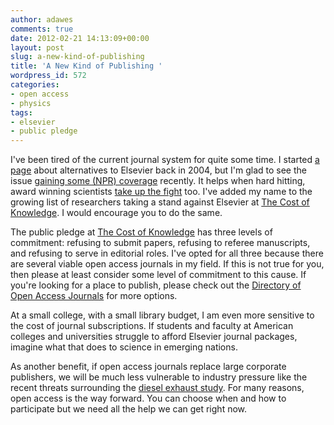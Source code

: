 ```yaml
---
author: adawes
comments: true
date: 2012-02-21 14:13:09+00:00
layout: post
slug: a-new-kind-of-publishing
title: 'A New Kind of Publishing '
wordpress_id: 572
categories:
- open access
- physics
tags:
- elsevier
- public pledge
---
```


I've been tired of the current journal system for quite some time. I started [a page](http://www.phy.duke.edu/~dawes/elsevier.php) about alternatives to Elsevier back in 2004, but I'm glad to see the issue [gaining some (NPR) coverage](http://www.onthemedia.org/2012/feb/17/trouble-elsevier-leading-academic-publisher/) recently. It helps when hard hitting, award winning scientists [take up the fight](http://gowers.wordpress.com/2012/01/21/elsevier-my-part-in-its-downfall/) too. I've added my name to the growing list of researchers taking a stand against Elsevier at [The Cost of Knowledge](http://thecostofknowledge.com). I would encourage you to do the same.<!-- more -->

The public pledge at [The Cost of Knowledge](http://thecostofknowledge.com) has three levels of commitment: refusing to submit papers, refusing to referee manuscripts, and refusing to serve in editorial roles. I've opted for all three because there are several viable open access journals in my field. If this is not true for you, then please at least consider some level of commitment to this cause. If you're looking for a place to publish, please check out the [Directory of Open Access Journals](http://www.doaj.org/) for more options.

At a small college, with a small library budget, I am even more sensitive to the cost of journal subscriptions. If students and faculty at American colleges and universities struggle to afford Elsevier journal packages, imagine what that does to science in emerging nations.

As another benefit, if open access journals replace large corporate publishers, we will be much less vulnerable to industry pressure like the recent threats surrounding the [diesel exhaust study](http://news.sciencemag.org/scienceinsider/2012/02/journals-warned-to-keep-a-tight.html). For many reasons, open access is the way forward. You can choose when and how to participate but we need all the help we can get right now.
